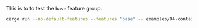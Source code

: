 This is to to test the `base` feature group.

```sh
cargo run --no-default-features --features "base" -- examples/04-container-only/say_hi.yml
```
